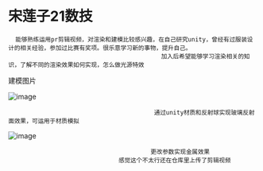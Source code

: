 # 宋莲子21数技






      能够熟练运用pr剪辑视频，对渲染和建模比较感兴趣，在自己研究unity，曾经有过服装设计的相关经验，参加过比赛有奖项。很乐意学习新的事物，提升自己。
                                               加入后希望能够学习渲染相关的知识，了解不同的渲染效果如何实现，怎么做光源特效
   建模图片




![image](https://user-images.githubusercontent.com/65335083/133916041-3c9ff478-aa38-4a45-b96f-aca62aa92a9e.png)





                                             通过unity材质和反射球实现玻璃反射面效果，可运用于材质模拟











![image](https://user-images.githubusercontent.com/65335083/133916089-5580c02a-de95-4f23-a983-9485ae774602.png)


                                            更改参数实现金属效果
                                   感觉这个不太行还在仓库里上传了剪辑视频
